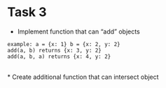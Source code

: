 # Task 3
* Implement function that can “add” objects
```
example: a = {x: 1} b = {x: 2, y: 2} 
add(a, b) returns {x: 3, y: 2}
add(a, b, a) returns {x: 4, y: 2}
```
<br>* Create additional function that can intersect object


